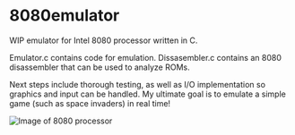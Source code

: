 # 8080emulator
WIP emulator for Intel 8080 processor written in C.

Emulator.c contains code for emulation. Dissasembler.c contains an 8080 disassembler that can be used to analyze ROMs. 

Next steps include thorough testing, as well as I/O implementation so graphics and input can be handled. My ultimate goal is to emulate a simple game (such as space invaders) in real time!

![Image of 8080 processor](https://upload.wikimedia.org/wikipedia/commons/3/3a/KL_Intel_i8080_Black_Background.jpg)
